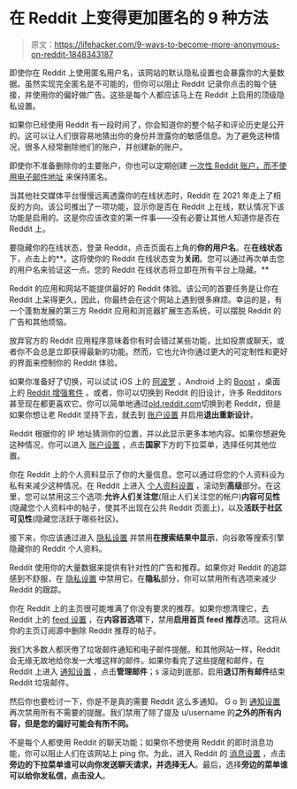 # 在 Reddit 上变得更加匿名的 9 种方法

> 原文：<https://lifehacker.com/9-ways-to-become-more-anonymous-on-reddit-1848343187>

即使你在 Reddit 上使用匿名用户名，该网站的默认隐私设置也会暴露你的大量数据。虽然实现完全匿名是不可能的，但你可以阻止 Reddit 记录你点击的每个链接，并使用你的偏好做广告。这些是每个人都应该马上在 Reddit 上启用的顶级隐私设置。

如果你已经使用 Reddit 有一段时间了，你会知道你的整个帖子和评论历史是公开的。这可以让人们很容易地猜出你的身份并泄露你的敏感信息。为了避免这种情况，很多人经常删除他们的账户，并创建新的账户。

即使你不准备删除你的主要账户，你也可以定期创建 [一次性 Reddit 账户，而不使用电子邮件地址](https://lifehacker.com/how-to-make-a-burner-account-on-reddit-even-though-the-1848336857) 来保持匿名。

当其他社交媒体平台慢慢远离透露你的在线状态时，Reddit 在 2021 年走上了相反的方向。该公司推出了一项功能，显示你是否在 Reddit 上在线，默认情况下该功能是启用的。这是你应该改变的第一件事——没有必要让其他人知道你是否在 Reddit 上。

要隐藏你的在线状态，登录 Reddit，点击页面右上角的**你的用户名**。在**在线状态**下，点击上的**。这将使你的 Reddit 在线状态变为**关闭**。您可以通过再次单击您的用户名来验证这一点。您的 Reddit 在线状态将立即在所有平台上隐藏。**

Reddit 的应用和网站不能提供最好的 Reddit 体验。该公司的首要任务是让你在 Reddit 上呆得更久，因此，你最终会在这个网站上遇到很多麻烦。幸运的是，有一个蓬勃发展的第三方 Reddit 应用和浏览器扩展生态系统，可以摆脱 Reddit 的广告和其他烦恼。

放弃官方的 Reddit 应用程序意味着你有时会错过某些功能，比如投票或聊天，或者你不会总是立即获得最新的功能。然而，它也允许你通过更大的可定制性和更好的界面来控制你的 Reddit 体验。

如果你准备好了切换，可以试试 iOS 上的 [阿波罗](https://apps.apple.com/app/id979274575) ，Android 上的 [Boost](https://play.google.com/store/apps/details?id=com.rubenmayayo.reddit&hl=en_US&gl=US) ，桌面上的 [Reddit 增强套件](https://redditenhancementsuite.com) 。或者，你可以切换到 Reddit 的旧设计，许多 Redditors 甚至现在都更喜欢它。你可以简单地通过[old.reddit.com](https://old.reddit.com)切换到老 Reddit，但是如果你想让老 Reddit 坚持下去，就去到 [账户设置](https://www.reddit.com/settings/account) 并启用**退出重新设计**。

Reddit 根据你的 IP 地址猜测你的位置，并以此显示更多本地内容。如果你想避免这种情况，你可以进入 [账户设置](https://www.reddit.com/settings/account) ，点击**国家**下方的下拉菜单，选择任何其他位置。

你在 Reddit 上的个人资料显示了你的大量信息。您可以通过将您的个人资料设为私有来减少这种情况。在 Reddit 上进入 [个人资料设置](https://www.reddit.com/settings/profile) ，滚动到**高级**部分。在这里，您可以禁用这三个选项:**允许人们关注您**(阻止人们关注您的帐户)**内容可见性**(隐藏您个人资料中的帖子，使其不出现在公共 Reddit 页面上)，以及**活跃于社区可见性**(隐藏您活跃于哪些社区)。

接下来，你应该通过进入 [隐私设置](https://www.reddit.com/settings/privacy) 并禁用**在搜索结果中显示**，向谷歌等搜索引擎隐藏你的 Reddit 个人资料。

Reddit 使用你的大量数据来提供有针对性的广告和推荐。如果你对 Reddit 的追踪感到不舒服，在 [隐私设置](https://www.reddit.com/settings/privacy) 中禁用它。在**隐私**部分，你可以禁用所有选项来减少 Reddit 的跟踪。

你在 Reddit 上的主页很可能堆满了你没有要求的推荐。如果你想清理它，去 Reddit 上的 [feed 设置](https://www.reddit.com/settings/feed) ，在**内容首选项**下，禁用**启用首页 feed 推荐**选项。这将从你的主页订阅源中删除 Reddit 推荐的帖子。

我们大多数人都厌倦了垃圾邮件通知和电子邮件提醒。和其他网站一样，Reddit 会无缘无故地给你发一大堆这样的邮件。如果你看完了这些提醒和邮件，在 Reddit 上进入 [通知设置](https://www.reddit.com/settings/notifications) ，点击**管理邮件**；s 滚动到底部，启用**退订所有邮件**结束 Reddit 垃圾邮件。

然后你也要检讨一下，你是不是真的需要 Reddit 这么多通知。 G o 到 [通知设置](https://www.reddit.com/settings/notifications) 再次禁用所有不需要的提醒。我们禁用了除了提及 u/username 的**之外的所有内容，但是您的偏好可能会有所不同。**

不是每个人都使用 Reddit 的聊天功能；如果你不想使用 Reddit 的即时消息功能，你可以阻止人们在该网站上 ping 你。为此，进入 Reddit 的 [消息设置](https://www.reddit.com/settings/messaging) ，点击**旁边的下拉菜单谁可以向你发送聊天请求，**并选择**无人**。最后，选择**旁边的菜单谁可以给你发私信，**点击**没人**。